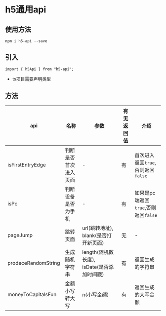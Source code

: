 # h5通用api

## 使用方法

```
npm i h5-api --save
```

## 引入

```
import { h5Api } from "h5-api";
```
* ts项目需要声明类型

## 方法
api | 名称 | 参数 | 有无返回值 | 介绍 | 
-- | --| -- | -- | -- |
isFirstEntryEdge | 判断是否首次进入页面 | - | 有 |  首次进入返回`true`,否则返回`false`
isPc | 判断设备是否为手机 | - | 有 | 如果是pc端返回`true`,否则返回`false`
pageJump | 跳转页面 | url(跳转地址), blank(是否打开新页面) | 无 | -
prodeceRandomString | 生成随机字符串 | length(随机数长度), isDate(是否添加时间戳) | 有 | 返回生成的字符串
moneyToCapitalsFun | 金额小写转大写 | n(小写金额) | 有 | 返回生成的大写金额

